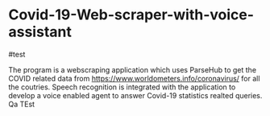 # Covid-19-Web-scraper-with-voice-assistant
#test

The program is a webscraping application which uses ParseHub to get the COVID related data from https://www.worldometers.info/coronavirus/ for all the coutries. Speech recognition is integrated with the application to develop a voice enabled agent to answer Covid-19 statistics realted queries.
Qa TEst
